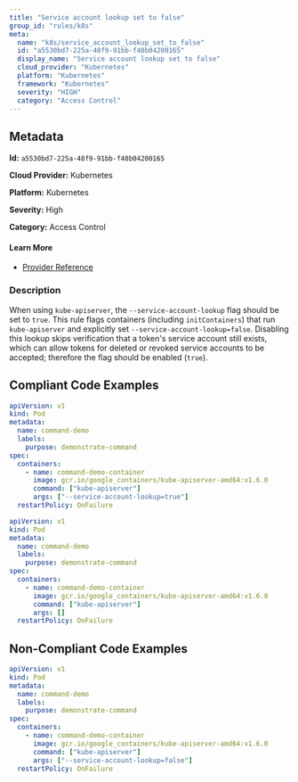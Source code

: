 ```yaml
---
title: "Service account lookup set to false"
group_id: "rules/k8s"
meta:
  name: "k8s/service_account_lookup_set_to_false"
  id: "a5530bd7-225a-48f9-91bb-f40b04200165"
  display_name: "Service account lookup set to false"
  cloud_provider: "Kubernetes"
  platform: "Kubernetes"
  framework: "Kubernetes"
  severity: "HIGH"
  category: "Access Control"
---
```

## Metadata

**Id:** `a5530bd7-225a-48f9-91bb-f40b04200165`

**Cloud Provider:** Kubernetes

**Platform:** Kubernetes

**Severity:** High

**Category:** Access Control

#### Learn More

 - [Provider Reference](https://kubernetes.io/docs/reference/command-line-tools-reference/kube-apiserver/)

### Description

 When using `kube-apiserver`, the `--service-account-lookup` flag should be set to `true`. This rule flags containers (including `initContainers`) that run `kube-apiserver` and explicitly set `--service-account-lookup=false`. Disabling this lookup skips verification that a token's service account still exists, which can allow tokens for deleted or revoked service accounts to be accepted; therefore the flag should be enabled (`true`).


## Compliant Code Examples
```yaml
apiVersion: v1
kind: Pod
metadata:
  name: command-demo
  labels:
    purpose: demonstrate-command
spec:
  containers:
    - name: command-demo-container
      image: gcr.io/google_containers/kube-apiserver-amd64:v1.6.0
      command: ["kube-apiserver"]
      args: ["--service-account-lookup=true"]
  restartPolicy: OnFailure

```

```yaml
apiVersion: v1
kind: Pod
metadata:
  name: command-demo
  labels:
    purpose: demonstrate-command
spec:
  containers:
    - name: command-demo-container
      image: gcr.io/google_containers/kube-apiserver-amd64:v1.6.0
      command: ["kube-apiserver"]
      args: []
  restartPolicy: OnFailure

```
## Non-Compliant Code Examples
```yaml
apiVersion: v1
kind: Pod
metadata:
  name: command-demo
  labels:
    purpose: demonstrate-command
spec:
  containers:
    - name: command-demo-container
      image: gcr.io/google_containers/kube-apiserver-amd64:v1.6.0
      command: ["kube-apiserver"]
      args: ["--service-account-lookup=false"]
  restartPolicy: OnFailure

```
